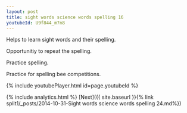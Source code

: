 ```yaml
---
layout: post
title: sight words science words spelling 16
youtubeId: U9f844_m7n8
---
```

 
 
Helps to learn sight words and their spelling.

Opportunitiy to repeat the spelling. 

Practice spelling. 
 
Practice for spelling bee competitions. 
 
{% include youtubePlayer.html id=page.youtubeId %}
 
 
{% include analytics.html %} 
[Next]({{ site.baseurl }}{% link  split1/_posts/2014-10-31-Sight words science words spelling 24.md%})
 
